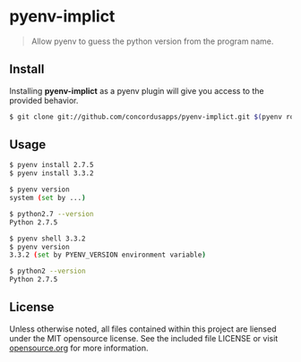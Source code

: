 # pyenv-implict
> Allow pyenv to guess the python version from the program name.

## Install

Installing **pyenv-implict** as a pyenv plugin will give you access to the provided behavior.

```sh
$ git clone git://github.com/concordusapps/pyenv-implict.git $(pyenv root)/plugins/pyenv-implict
```

## Usage

```sh
$ pyenv install 2.7.5
$ pyenv install 3.3.2

$ pyenv version
system (set by ...)

$ python2.7 --version
Python 2.7.5

$ pyenv shell 3.3.2
$ pyenv version
3.3.2 (set by PYENV_VERSION environment variable)

$ python2 --version
Python 2.7.5
```

## License
Unless otherwise noted, all files contained within this project are liensed under the MIT opensource license. See the included file LICENSE or visit [opensource.org][] for more information.

[opensource.org]: http://opensource.org/licenses/MIT
